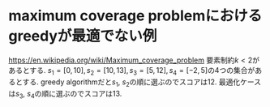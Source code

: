 # maximum coverage problemにおけるgreedyが最適でない例
https://en.wikipedia.org/wiki/Maximum_coverage_problem
要素制約$k < 2$があるとする.
$s_1 = [0, 10], s_2 = [10, 13], s_3 = [5, 12], s_4 = [-2, 5]$の4つの集合があるとする.
greedy algorithmだと$s_1$, $s_2$の順に選ぶのでスコアは12.
最適化ケースは$s_3$, $s_4$の順に選ぶのでスコアは13.
